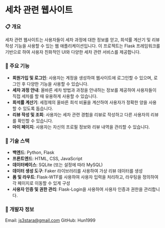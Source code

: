 # 세차 관련 웹사이트

### 📋 개요
세차 관련 웹사이트는 사용자들이 세차 과정에 대한 정보를 얻고, 희석률 계산기 및 리뷰 작성 기능을 사용할 수 있는 웹 애플리케이션입니다. 이 프로젝트는 Flask 프레임워크를 기반으로 하여 사용자 친화적인 UI와 다양한 세차 관련 서비스를 제공합니다.

### 🚀 주요 기능
- **회원가입 및 로그인**: 사용자는 계정을 생성하여 웹사이트에 로그인할 수 있으며, 로그인 후 다양한 기능을 사용할 수 있습니다.
- **세차 과정 안내**: 올바른 세차 방법과 과정을 안내하는 정보를 제공하여 사용자들이 직접 세차를 할 때 유용하게 사용할 수 있습니다.
- **희석률 계산기**: 세정제의 올바른 희석 비율을 계산하여 사용자가 정확한 양을 사용할 수 있도록 돕습니다.
- **리뷰 작성 및 조회**: 사용자는 세차 관련 경험을 리뷰로 작성하고 다른 사용자의 리뷰를 확인할 수 있습니다.
- **마이 페이지**: 사용자는 자신의 프로필 정보와 리뷰 내역을 관리할 수 있습니다.

### 📑 기술 스택
- **백엔드**: Python, Flask
- **프론트엔드**: HTML, CSS, JavaScript
- **데이터베이스**: SQLite (또는 설정에 따라 MySQL)
- **데이터 생성 도구**: Faker 라이브러리를 사용하여 가상 리뷰 데이터를 생성
- **폼 및 라우트**: Flask-WTF를 사용하여 사용자 입력을 처리하고, 라우팅을 정의하여 각 페이지로 이동할 수 있게 구성
- **사용자 인증 및 권한 관리**: Flask-Login을 사용하여 사용자 인증과 권한을 관리합니다.

### 👤 개발자 정보
Email: js3stara@gmail.com GitHub: Hun1999

